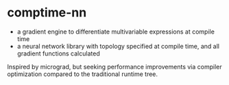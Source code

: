 # comptime-nn
- a gradient engine to differentiate multivariable expressions at compile time
- a neural network library with topology specified at compile time, and all gradient functions calculated  

Inspired by micrograd, but seeking performance improvements via compiler optimization compared to the traditional runtime tree.
